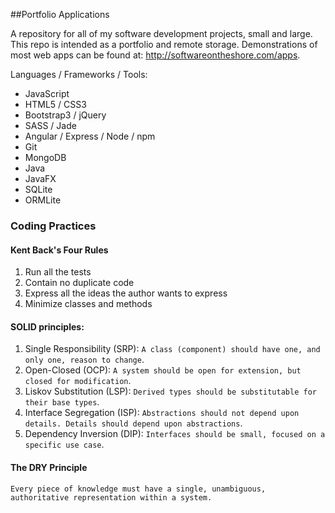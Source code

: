 ##Portfolio Applications

A repository for all of my software development projects, small and large. This repo is intended as a portfolio and
remote storage. Demonstrations of most web apps can be found at: http://softwareontheshore.com/apps.

Languages / Frameworks / Tools:
  * JavaScript
  * HTML5 / CSS3
  * Bootstrap3 / jQuery
  * SASS / Jade
  * Angular / Express / Node / npm
  * Git
  * MongoDB
  * Java
  * JavaFX
  * SQLite
  * ORMLite

### Coding Practices

#### Kent Back's Four Rules
  1. Run all the tests
  2. Contain no duplicate code
  3. Express all the ideas the author wants to express
  4. Minimize classes and methods

#### SOLID principles:
  1. Single Responsibility (SRP): ```A class (component) should have one, and only one, reason
  to change```.
  2. Open-Closed (OCP): ```A system should be open for extension, but closed for
  modification```.
  3. Liskov Substitution (LSP): ```Derived types should be substitutable for their base types```.
  4. Interface Segregation (ISP): ```Abstractions should not depend upon details. Details should depend upon abstractions```.
  5. Dependency Inversion (DIP): ```Interfaces should be small, focused on a specific use case```.

#### The DRY Principle
```
Every piece of knowledge must have a single, unambiguous, authoritative representation within a system.
```
